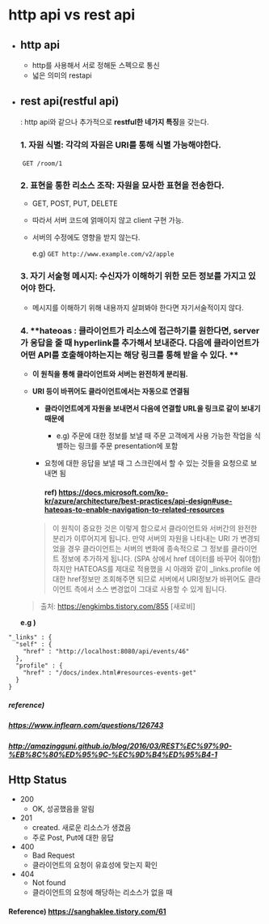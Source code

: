 # http api vs rest api

* ## http api

  * http를 사용해서 서로 정해둔 스펙으로 통신
  * 넓은 의미의 restapi




* ## rest api(restful api)

  : http api와 같으나 추가적으로 **restful한 네가지 특징**을 갖는다.

  ### 1. 자원 식별: 각각의 자원은 URI를 통해 식별 가능해야한다.

  ​	`GET /room/1`

  

  ### 2. 표현을 통한 리소스 조작: 자원을 묘사한 표현을 전송한다.

  * GET, POST, PUT, DELETE

  * 따라서 서버 코드에 얽매이지 않고 client 구현 가능.

  * 서버의 수정에도 영향을 받지 않는다.

    e.g) `GET http://www.example.com/v2/apple`

    

  ### 3. 자기 서술형 메시지: 수신자가 이해하기 위한 모든 정보를 가지고 있어야 한다.

  * 메시지를 이해하기 위해 내용까지 살펴봐야 한다면 자기서술적이지 않다.

  

  ### 4. **hateoas : 클라이언트가 리소스에 접근하기를 원한다면, server가 응답을 줄 때 hyperlink를 추가해서 보내준다. 다음에 클라이언트가 어떤 API를 호출해야하는지는 해당 링크를 통해 받을 수 있다. **

  * **이 원칙을 통해 클라이언트와 서버는 완전하게 분리됨.**

  * **URI 등이 바뀌어도 클라이언트에서는 자동으로 연결됨**

    * **클라이언트에게 자원을 보내면서 다음에 연결할 URL을 링크로 같이 보내기 때문에**

      * e.g) 주문에 대한 정보를 보낼 때 주문 고객에게 사용 가능한 작업을 식별하는 링크를 주문 presentation에 포함

    * 요청에 대한 응답을 보낼 때 그 스크린에서 할 수 있는 것들을 요청으로 보내면 됨

      #### ref) https://docs.microsoft.com/ko-kr/azure/architecture/best-practices/api-design#use-hateoas-to-enable-navigation-to-related-resources

    > 이 원칙이 중요한 것은 이렇게 함으로서 클라이언트와 서버간의 완전한 분리가 이루어지게 됩니다. 만약 서버의 자원을 나타내는 URI 가 변경되었을 경우 클라이언트는 서버의 변화에 종속적으로 그 정보를 클라이언트 정보에 추가하게 됩니다. (SPA 상에서 href 데이터를 바꾸어 줘야함) 하지만 HATEOAS를 제대로 적용했을 시 아래와 같이 _links.profile 에 대한 href정보만 조회해주면 되므로 서버에서 URI정보가 바뀌어도 클라이언트 측에서 소스 변경없이 그대로 사용할 수 있게 됩니다.

  >출처: https://engkimbs.tistory.com/855 [새로비]

  **e.g )**

```
"_links" : {
  "self" : {
    "href" : "http://localhost:8080/api/events/46"
  },
  "profile" : {
    "href" : "/docs/index.html#resources-events-get"
  }
}
```



##### reference) 

##### https://www.inflearn.com/questions/126743

##### http://amazingguni.github.io/blog/2016/03/REST%EC%97%90-%EB%8C%80%ED%95%9C-%EC%9D%B4%ED%95%B4-1



## Http Status

* 200
  * OK, 성공했음을 알림
* 201
  * created. 새로운 리소스가 생겼음
  * 주로 Post, Put에 대한 응답
* 400
  * Bad Request
  * 클라이언트의 요청이 유효성에 맞는지 확인
* 404
  * Not found
  * 클라이언트의 요청에 해당하는 리소스가 없을 때



#### Reference) https://sanghaklee.tistory.com/61



##### 